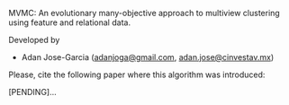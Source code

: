 MVMC: An evolutionary many-objective approach to multiview clustering using feature and relational data.

Developed by
+ Adan Jose-Garcia (adanjoga@gmail.com, adan.jose@cinvestav.mx)

Please, cite the following paper where this algorithm was introduced:

[PENDING]...

